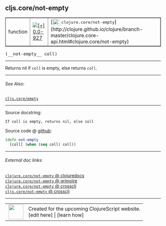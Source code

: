 ## cljs.core/not-empty



 <table border="1">
<tr>
<td>function</td>
<td><a href="https://github.com/cljsinfo/cljs-api-docs/tree/0.0-927"><img valign="middle" alt="[+] 0.0-927" title="Added in 0.0-927" src="https://img.shields.io/badge/+-0.0--927-lightgrey.svg"></a> </td>
<td>
[<img height="24px" valign="middle" src="http://i.imgur.com/1GjPKvB.png"> <samp>clojure.core/not-empty</samp>](http://clojure.github.io/clojure/branch-master/clojure.core-api.html#clojure.core/not-empty)
</td>
</tr>
</table>


 <samp>
(__not-empty__ coll)<br>
</samp>

---

Returns nil if `coll` is empty, else returns `coll`.



---


###### See Also:

[`cljs.core/empty`](../cljs.core/empty.md)<br>

---


Source docstring:

```
If coll is empty, returns nil, else coll
```


Source code @ [github](https://github.com/clojure/clojurescript/blob/r1886/src/cljs/cljs/core.cljs#L2489-L2491):

```clj
(defn not-empty
  [coll] (when (seq coll) coll))
```

<!--
Repo - tag - source tree - lines:

 <pre>
clojurescript @ r1886
└── src
    └── cljs
        └── cljs
            └── <ins>[core.cljs:2489-2491](https://github.com/clojure/clojurescript/blob/r1886/src/cljs/cljs/core.cljs#L2489-L2491)</ins>
</pre>

-->

---



###### External doc links:

[`clojure.core/not-empty` @ clojuredocs](http://clojuredocs.org/clojure.core/not-empty)<br>
[`clojure.core/not-empty` @ grimoire](http://conj.io/store/v1/org.clojure/clojure/1.7.0-beta3/clj/clojure.core/not-empty/)<br>
[`clojure.core/not-empty` @ crossclj](http://crossclj.info/fun/clojure.core/not-empty.html)<br>
[`cljs.core/not-empty` @ crossclj](http://crossclj.info/fun/cljs.core.cljs/not-empty.html)<br>

---

 <table>
<tr><td>
<img valign="middle" align="right" width="48px" src="http://i.imgur.com/Hi20huC.png">
</td><td>
Created for the upcoming ClojureScript website.<br>
[edit here] | [learn how]
</td></tr></table>

[edit here]:https://github.com/cljsinfo/cljs-api-docs/blob/master/cljsdoc/cljs.core/not-empty.cljsdoc
[learn how]:https://github.com/cljsinfo/cljs-api-docs/wiki/cljsdoc-files

<!--

This information was too distracting to show to readers, but I'll leave it
commented here since it is helpful to:

- pretty-print the data used to generate this document
- and show how to retrieve that data



The API data for this symbol:

```clj
{:description "Returns nil if `coll` is empty, else returns `coll`.",
 :ns "cljs.core",
 :name "not-empty",
 :signature ["[coll]"],
 :history [["+" "0.0-927"]],
 :type "function",
 :related ["cljs.core/empty"],
 :full-name-encode "cljs.core/not-empty",
 :source {:code "(defn not-empty\n  [coll] (when (seq coll) coll))",
          :title "Source code",
          :repo "clojurescript",
          :tag "r1886",
          :filename "src/cljs/cljs/core.cljs",
          :lines [2489 2491]},
 :full-name "cljs.core/not-empty",
 :clj-symbol "clojure.core/not-empty",
 :docstring "If coll is empty, returns nil, else coll"}

```

Retrieve the API data for this symbol:

```clj
;; from Clojure REPL
(require '[clojure.edn :as edn])
(-> (slurp "https://raw.githubusercontent.com/cljsinfo/cljs-api-docs/catalog/cljs-api.edn")
    (edn/read-string)
    (get-in [:symbols "cljs.core/not-empty"]))
```

-->
